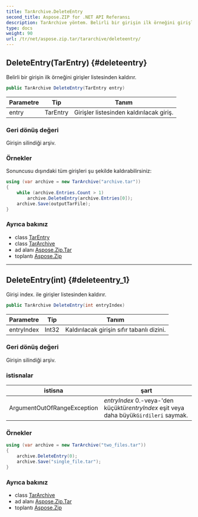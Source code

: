 ```yaml
---
title: TarArchive.DeleteEntry
second_title: Aspose.ZIP for .NET API Referansı
description: TarArchive yöntem. Belirli bir girişin ilk örneğini girişler listesinden kaldırır.
type: docs
weight: 90
url: /tr/net/aspose.zip.tar/tararchive/deleteentry/
---
```

## DeleteEntry(TarEntry) {#deleteentry}

Belirli bir girişin ilk örneğini girişler listesinden kaldırır.

```csharp
public TarArchive DeleteEntry(TarEntry entry)
```

| Parametre | Tip | Tanım |
| --- | --- | --- |
| entry | TarEntry | Girişler listesinden kaldırılacak giriş. |

### Geri dönüş değeri

Girişin silindiği arşiv.

### Örnekler

Sonuncusu dışındaki tüm girişleri şu şekilde kaldırabilirsiniz:

```csharp
using (var archive = new TarArchive("archive.tar"))
{
    while (archive.Entries.Count > 1)
        archive.DeleteEntry(archive.Entries[0]);
    archive.Save(outputTarFile);
}
```

### Ayrıca bakınız

* class [TarEntry](../../tarentry/)
* class [TarArchive](../)
* ad alanı [Aspose.Zip.Tar](../../tararchive/)
* toplantı [Aspose.Zip](../../../)

---

## DeleteEntry(int) {#deleteentry_1}

Girişi index. ile girişler listesinden kaldırır.

```csharp
public TarArchive DeleteEntry(int entryIndex)
```

| Parametre | Tip | Tanım |
| --- | --- | --- |
| entryIndex | Int32 | Kaldırılacak girişin sıfır tabanlı dizini. |

### Geri dönüş değeri

Girişin silindiği arşiv.

### istisnalar

| istisna | şart |
| --- | --- |
| ArgumentOutOfRangeException | *entryIndex* 0.-veya-'den küçüktür*entryIndex* eşit veya daha büyük`Girdileri` saymak. |

### Örnekler

```csharp
using (var archive = new TarArchive("two_files.tar"))
{
    archive.DeleteEntry(0);
    archive.Save("single_file.tar");
}
```

### Ayrıca bakınız

* class [TarArchive](../)
* ad alanı [Aspose.Zip.Tar](../../tararchive/)
* toplantı [Aspose.Zip](../../../)


